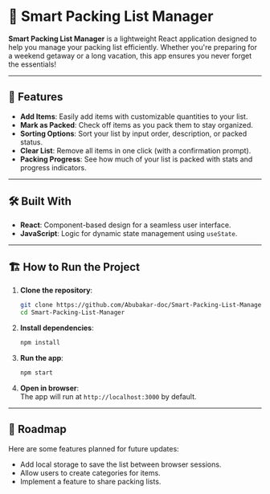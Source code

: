 # 🧳 Smart Packing List Manager  

**Smart Packing List Manager** is a lightweight React application designed to help you manage your packing list efficiently. Whether you're preparing for a weekend getaway or a long vacation, this app ensures you never forget the essentials!  

---

## 🚀 Features  

- **Add Items**: Easily add items with customizable quantities to your list.  
- **Mark as Packed**: Check off items as you pack them to stay organized.  
- **Sorting Options**: Sort your list by input order, description, or packed status.  
- **Clear List**: Remove all items in one click (with a confirmation prompt).  
- **Packing Progress**: See how much of your list is packed with stats and progress indicators.   

---

## 🛠️ Built With  

- **React**: Component-based design for a seamless user interface.  
- **JavaScript**: Logic for dynamic state management using `useState`.  

---

## 🏗️ How to Run the Project  

1. **Clone the repository**:  
   ```bash  
   git clone https://github.com/Abubakar-doc/Smart-Packing-List-Manager.git  
   cd Smart-Packing-List-Manager  
   ```  

2. **Install dependencies**:  
   ```bash  
   npm install  
   ```  

3. **Run the app**:  
   ```bash  
   npm start  
   ```  

4. **Open in browser**:  
   The app will run at `http://localhost:3000` by default.  

---

## 🎯 Roadmap  

Here are some features planned for future updates:  
- Add local storage to save the list between browser sessions.  
- Allow users to create categories for items.  
- Implement a feature to share packing lists.  
